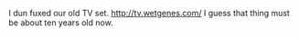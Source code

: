 I dun fuxed our old TV set. http://tv.wetgenes.com/ I guess that thing must be about ten years old now.